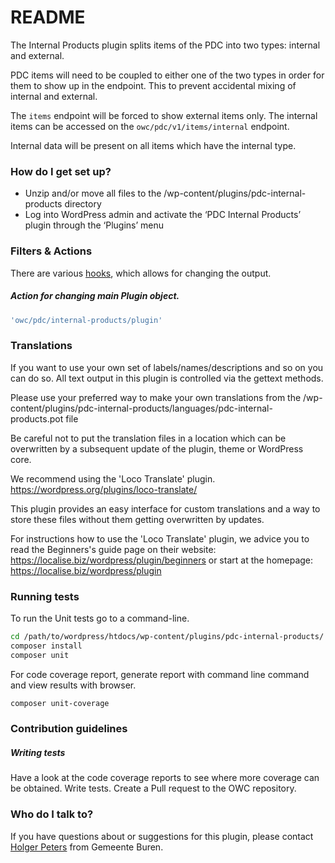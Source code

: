 # README #

The Internal Products plugin splits items of the PDC into two types: internal and external.

PDC items will need to be coupled to either one of the two types in order for them to show up in the endpoint. This to prevent accidental mixing of internal and external.

The `items` endpoint will be forced to show external items only. 
The internal items can be accessed on the `owc/pdc/v1/items/internal` endpoint.

Internal data will be present on all items which have the internal type.

### How do I get set up? ###
     
* Unzip and/or move all files to the /wp-content/plugins/pdc-internal-products directory
* Log into WordPress admin and activate the ‘PDC Internal Products’ plugin through the ‘Plugins’ menu

### Filters & Actions

There are various [hooks](https://codex.wordpress.org/Plugin_API/Hooks), which allows for changing the output.

##### Action for changing main Plugin object.
```php
'owc/pdc/internal-products/plugin'
```

### Translations ###

If you want to use your own set of labels/names/descriptions and so on you can do so. 
All text output in this plugin is controlled via the gettext methods.

Please use your preferred way to make your own translations from the /wp-content/plugins/pdc-internal-products/languages/pdc-internal-products.pot file

Be careful not to put the translation files in a location which can be overwritten by a subsequent update of the plugin, theme or WordPress core.

We recommend using the 'Loco Translate' plugin. 
https://wordpress.org/plugins/loco-translate/

This plugin provides an easy interface for custom translations and a way to store these files without them getting overwritten by updates.

For instructions how to use the 'Loco Translate' plugin, we advice you to read the Beginners's guide page on their website: https://localise.biz/wordpress/plugin/beginners
or start at the homepage: https://localise.biz/wordpress/plugin

### Running tests ###
To run the Unit tests go to a command-line.
```bash
cd /path/to/wordpress/htdocs/wp-content/plugins/pdc-internal-products/
composer install
composer unit
```

For code coverage report, generate report with command line command and view results with browser.
```bash
composer unit-coverage
```

### Contribution guidelines ###

##### Writing tests
Have a look at the code coverage reports to see where more coverage can be obtained. 
Write tests.
Create a Pull request to the OWC repository.

### Who do I talk to? ###
If you have questions about or suggestions for this plugin, please contact <a href="mailto:hpeters@Buren.nl">Holger Peters</a> from Gemeente Buren.
